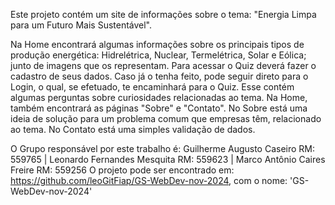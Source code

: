 Este projeto contém um site de informações sobre o tema: "Energia Limpa para um Futuro Mais Sustentável".

Na Home encontrará algumas informações sobre os principais tipos de produção energética: Hidrelétrica, Nuclear, Termelétrica, Solar e Eólica; junto de imagens que os representam.
Para acessar o Quiz deverá fazer o cadastro de seus dados. Caso já o tenha feito, pode seguir direto para o Login, o qual, se efetuado, te encaminhará para o Quiz.
Esse contém algumas perguntas sobre curiosidades relacionadas ao tema.
Na Home, também encontrará as páginas "Sobre" e "Contato".
No Sobre está uma ideia de solução para um problema comum que empresas têm,  relacionado ao tema.
No Contato está uma simples validação de dados.

O Grupo responsável por este trabalho é: Guilherme Augusto Caseiro RM: 559765 | Leonardo Fernandes Mesquita RM: 559623 | Marco Antônio Caires Freire RM: 559256
O projeto pode ser encontrado em: https://github.com/leoGitFiap/GS-WebDev-nov-2024, com o nome: 'GS-WebDev-nov-2024'
